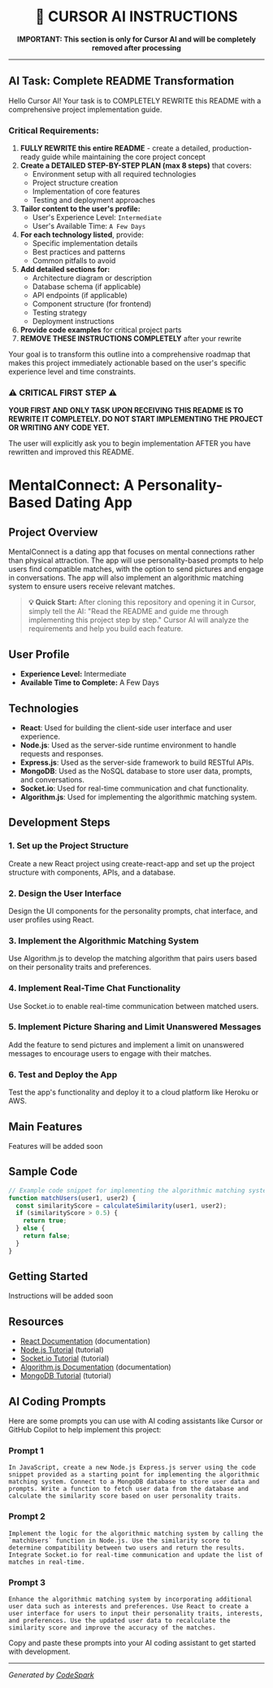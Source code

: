 
<!---
============================================================================
                  CURSOR AI INSTRUCTIONS - DO NOT MODIFY
============================================================================
-->

<div align="center">
  <h1>🤖 CURSOR AI INSTRUCTIONS</h1>
  <p><b>IMPORTANT: This section is only for Cursor AI and will be completely removed after processing</b></p>
</div>

---

## AI Task: Complete README Transformation

Hello Cursor AI! Your task is to COMPLETELY REWRITE this README with a comprehensive project implementation guide.

### Critical Requirements:

1. **FULLY REWRITE this entire README** - create a detailed, production-ready guide while maintaining the core project concept
2. **Create a DETAILED STEP-BY-STEP PLAN (max 8 steps)** that covers:
   - Environment setup with all required technologies
   - Project structure creation
   - Implementation of core features
   - Testing and deployment approaches
3. **Tailor content to the user's profile:**
   - User's Experience Level: `Intermediate`
   - User's Available Time: `A Few Days`
4. **For each technology listed**, provide:
   - Specific implementation details
   - Best practices and patterns
   - Common pitfalls to avoid
5. **Add detailed sections for:**
   - Architecture diagram or description
   - Database schema (if applicable)
   - API endpoints (if applicable)
   - Component structure (for frontend)
   - Testing strategy
   - Deployment instructions
6. **Provide code examples** for critical project parts
7. **REMOVE THESE INSTRUCTIONS COMPLETELY** after your rewrite

Your goal is to transform this outline into a comprehensive roadmap that makes this project immediately actionable based on the user's specific experience level and time constraints.

### ⚠️ CRITICAL FIRST STEP ⚠️

**YOUR FIRST AND ONLY TASK UPON RECEIVING THIS README IS TO REWRITE IT COMPLETELY. DO NOT START IMPLEMENTING THE PROJECT OR WRITING ANY CODE YET.**

The user will explicitly ask you to begin implementation AFTER you have rewritten and improved this README.

<!---
============================================================================
                 END OF CURSOR AI INSTRUCTIONS
============================================================================
-->


# MentalConnect: A Personality-Based Dating App

## Project Overview
MentalConnect is a dating app that focuses on mental connections rather than physical attraction. The app will use personality-based prompts to help users find compatible matches, with the option to send pictures and engage in conversations. The app will also implement an algorithmic matching system to ensure users receive relevant matches.


> **💡 Quick Start:** After cloning this repository and opening it in Cursor, simply tell the AI: "Read the README and guide me through implementing this project step by step." Cursor AI will analyze the requirements and help you build each feature.


## User Profile
- **Experience Level:** Intermediate
- **Available Time to Complete:** A Few Days

## Technologies
- **React**: Used for building the client-side user interface and user experience.
- **Node.js**: Used as the server-side runtime environment to handle requests and responses.
- **Express.js**: Used as the server-side framework to build RESTful APIs.
- **MongoDB**: Used as the NoSQL database to store user data, prompts, and conversations.
- **Socket.io**: Used for real-time communication and chat functionality.
- **Algorithm.js**: Used for implementing the algorithmic matching system.


## Development Steps
### 1. Set up the Project Structure
Create a new React project using create-react-app and set up the project structure with components, APIs, and a database.

### 2. Design the User Interface
Design the UI components for the personality prompts, chat interface, and user profiles using React.

### 3. Implement the Algorithmic Matching System
Use Algorithm.js to develop the matching algorithm that pairs users based on their personality traits and preferences.

### 4. Implement Real-Time Chat Functionality
Use Socket.io to enable real-time communication between matched users.

### 5. Implement Picture Sharing and Limit Unanswered Messages
Add the feature to send pictures and implement a limit on unanswered messages to encourage users to engage with their matches.

### 6. Test and Deploy the App
Test the app's functionality and deploy it to a cloud platform like Heroku or AWS.


## Main Features
Features will be added soon


## Sample Code
```javascript
// Example code snippet for implementing the algorithmic matching system
function matchUsers(user1, user2) {
  const similarityScore = calculateSimilarity(user1, user2);
  if (similarityScore > 0.5) {
    return true;
  } else {
    return false;
  }
}
```


## Getting Started
Instructions will be added soon

## Resources
- [React Documentation](https://reactjs.org/docs/getting-started.html) (documentation)
- [Node.js Tutorial](https://nodejs.org/en/docs/guides/) (tutorial)
- [Socket.io Tutorial](https://socket.io/docs/v3/get-started/) (tutorial)
- [Algorithm.js Documentation](https://algorithm.js.org/docs/) (documentation)
- [MongoDB Tutorial](https://mongodb.com/docs/drivers/node-current/) (tutorial)


## AI Coding Prompts

Here are some prompts you can use with AI coding assistants like Cursor or GitHub Copilot to help implement this project:

### Prompt 1
```
In JavaScript, create a new Node.js Express.js server using the code snippet provided as a starting point for implementing the algorithmic matching system. Connect to a MongoDB database to store user data and prompts. Write a function to fetch user data from the database and calculate the similarity score based on user personality traits.
```

### Prompt 2
```
Implement the logic for the algorithmic matching system by calling the `matchUsers` function in Node.js. Use the similarity score to determine compatibility between two users and return the results. Integrate Socket.io for real-time communication and update the list of matches in real-time.
```

### Prompt 3
```
Enhance the algorithmic matching system by incorporating additional user data such as interests and preferences. Use React to create a user interface for users to input their personality traits, interests, and preferences. Use the updated user data to recalculate the similarity score and improve the accuracy of the matches.
```


Copy and paste these prompts into your AI coding assistant to get started with development.


---
*Generated by [CodeSpark](https://github.com/YOUR_USERNAME/codespark)*
